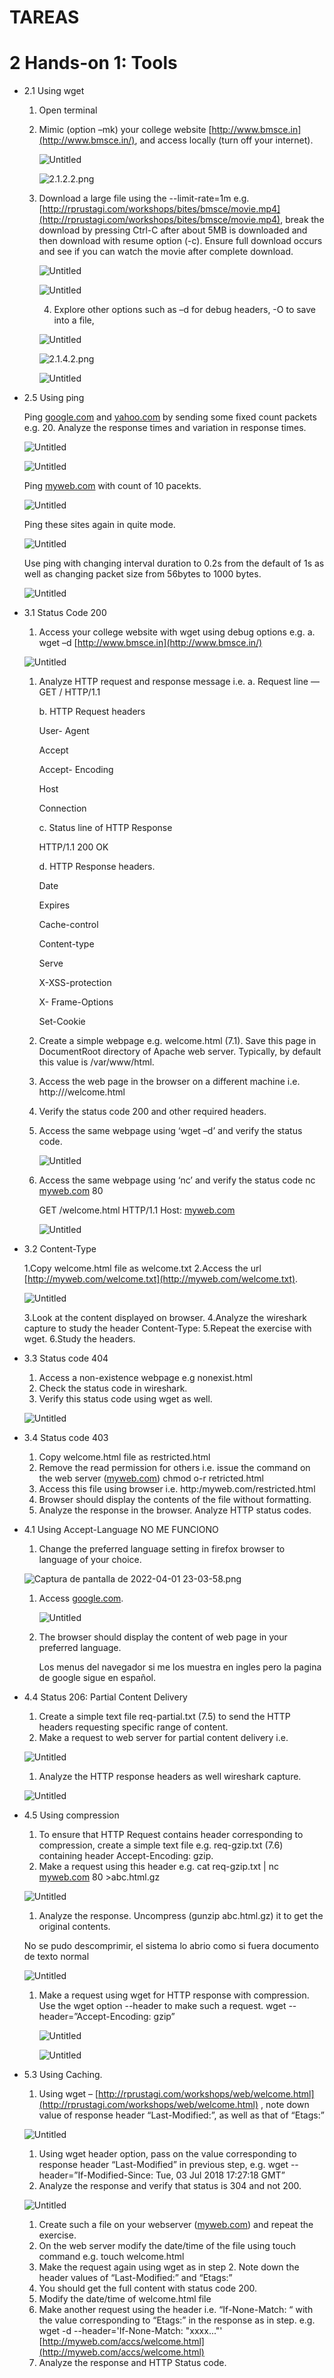 # TAREAS

# 2 Hands-on 1: Tools

- 2.1 Using wget
    1. Open terminal
    2. Mimic (option –mk) your college website [http://www.bmsce.in](http://www.bmsce.in/), and access
    locally (turn off your internet).
        
        ![Untitled](TAREAS%2051b4c/Untitled.png)
        
        ![2.1.2.2.png](TAREAS%2051b4c/2.1.2.2.png)
        
    3. Download a large file using the --limit-rate=1m e.g.
    [http://rprustagi.com/workshops/bites/bmsce/movie.mp4](http://rprustagi.com/workshops/bites/bmsce/movie.mp4), break the download
    by pressing Ctrl-C after about 5MB is downloaded and then download with
    resume option (-c). Ensure full download occurs and see if you can watch the
    movie after complete download.
        
        ![Untitled](TAREAS%2051b4c/Untitled%201.png)
        
        ![Untitled](TAREAS%2051b4c/Untitled%202.png)
        
        4. Explore other options such as –d for debug headers, -O to save into a file,
        
        ![Untitled](TAREAS%2051b4c/Untitled%203.png)
        
        ![2.1.4.2.png](TAREAS%2051b4c/2.1.4.2.png)
        
        ![Untitled](TAREAS%2051b4c/Untitled%204.png)
        
- 2.5 Using ping
    
    Ping [google.com](http://google.com/) and [yahoo.com](http://yahoo.com/) by sending some fixed count packets
    e.g. 20. Analyze the response times and variation in response times.
    
    ![Untitled](TAREAS%2051b4c/Untitled%205.png)
    
    ![Untitled](TAREAS%2051b4c/Untitled%206.png)
    
    Ping [myweb.com](http://myweb.com/) with count of 10 pacekts.
    
    ![Untitled](TAREAS%2051b4c/Untitled%207.png)
    
    Ping these sites again in quite mode.
    
    ![Untitled](TAREAS%2051b4c/Untitled%208.png)
    
    Use ping with changing interval duration to 0.2s from the default of 1s as well
    as changing packet size from 56bytes to 1000 bytes.
    
    ![Untitled](TAREAS%2051b4c/Untitled%209.png)
    
- 3.1 Status Code 200
    1. Access your college website with wget using debug options e.g.
    a. wget –d [http://www.bmsce.in](http://www.bmsce.in/)
    
    ![Untitled](TAREAS%2051b4c/Untitled%2010.png)
    
    1. Analyze HTTP request and response message i.e.
    a. Request line
    — GET / HTTP/1.1
        
        b. HTTP Request headers
        
        User- Agent
        
        Accept
        
        Accept- Encoding
        
        Host
        
        Connection 
        
        c. Status line of HTTP Response
        
        HTTP/1.1 200 OK
        
        d. HTTP Response headers.
        
        Date
        
        Expires
        
        Cache-control
        
        Content-type
        
        Serve
        
        X-XSS-protection
        
        X- Frame-Options
        
        Set-Cookie
        
    2. Create a simple webpage e.g. welcome.html (7.1). Save this page in
    DocumentRoot directory of Apache web server. Typically, by default this
    value is /var/www/html.
    3. Access the web page in the browser on a different machine i.e.
    http://<serverIP>/welcome.html
    4. Verify the status code 200 and other required headers.
    5. Access the same webpage using ‘wget –d’ and verify the status code.
        
        ![Untitled](TAREAS%2051b4c/Untitled%2011.png)
        
    6. Access the same webpage using ‘nc’ and verify the status code
    nc [myweb.com](http://myweb.com/) 80
        
        GET /welcome.html HTTP/1.1
        Host: [myweb.com](http://myweb.com/)
        
        ![Untitled](TAREAS%2051b4c/Untitled%2012.png)
        
- 3.2 Content-Type
    
    1.Copy welcome.html file as welcome.txt
    2.Access the url [http://myweb.com/welcome.txt](http://myweb.com/welcome.txt).
    
    ![Untitled](TAREAS%2051b4c/Untitled%2013.png)
    
    3.Look at the content displayed on browser.
    4.Analyze the wireshark capture to study the header Content-Type:
    5.Repeat the exercise with wget.
    6.Study the headers.
    
- 3.3 Status code 404
    1. Access a non-existence webpage e.g nonexist.html
    2. Check the status code in wireshark.
    3. Verify this status code using wget as well.
    
    ![Untitled](TAREAS%2051b4c/Untitled%2014.png)
    
- 3.4 Status code 403
    1. Copy welcome.html file as restricted.html
    2. Remove the read permission for others i.e. issue the command on the web
    server ([myweb.com](http://myweb.com/))
    chmod o-r retricted.html
    3. Access this file using browser i.e.
    http:/myweb.com/restricted.html
    4. Browser should display the contents of the file without formatting.
    5. Analyze the response in the browser. Analyze HTTP status codes.
- 4.1 Using Accept-Language  NO ME FUNCIONO
    1. Change the preferred language setting in firefox browser to language of your
    choice.
    
    ![Captura de pantalla de 2022-04-01 23-03-58.png](TAREAS%2051b4c/Captura_de_pantalla_de_2022-04-01_23-03-58.png)
    
    1. Access [google.com](http://google.com/).
        
        ![Untitled](TAREAS%2051b4c/Untitled%2015.png)
        
    2. The browser should display the content of web page in your preferred
    language.
        
        Los menus del navegador si me los muestra en ingles pero la pagina de google sigue en español.
        
    
- 4.4 Status 206: Partial Content Delivery
    1. Create a simple text file req-partial.txt (7.5) to send the HTTP
    headers requesting specific range of content.
    2. Make a request to web server for partial content delivery i.e.
    
    ![Untitled](TAREAS%2051b4c/Untitled%2016.png)
    
    1. Analyze the HTTP response headers as well wireshark capture.
    
    ![Untitled](TAREAS%2051b4c/Untitled%2017.png)
    
- 4.5 Using compression
    1. To ensure that HTTP Request contains header corresponding to compression,
    create a simple text file e.g. req-gzip.txt (7.6) containing header
    Accept-Encoding: gzip.
    2. Make a request using this header e.g.
    cat req-gzip.txt | nc [myweb.com](http://myweb.com/) 80 >abc.html.gz
    
    ![Untitled](TAREAS%2051b4c/Untitled%2018.png)
    
    1. Analyze the response. Uncompress (gunzip abc.html.gz) it to get the
    original contents.
    
    No se pudo descomprimir, el sistema lo abrio como si fuera documento de texto normal
    
    ![Untitled](TAREAS%2051b4c/Untitled%2019.png)
    
    1. Make a request using wget for HTTP response with compression. Use the
    wget option --header to make such a request.
    wget --header=”Accept-Encoding: gzip”
        
        ![Untitled](TAREAS%2051b4c/Untitled%2020.png)
        
        ![Untitled](TAREAS%2051b4c/Untitled%2021.png)
        
- 5.3 Using Caching.
    1. Using wget – [http://rprustagi.com/workshops/web/welcome.html](http://rprustagi.com/workshops/web/welcome.html) , note down
    value of response header “Last-Modified:”, as well as that of “Etags:”
    
    ![Untitled](TAREAS%2051b4c/Untitled%2022.png)
    
    1. Using wget header option, pass on the value corresponding to response header
    “Last-Modified” in previous step, e.g.
    wget --header=”If-Modified-Since: Tue, 03 Jul 2018
    17:27:18 GMT”
    2. Analyze the response and verify that status is 304 and not 200.
    
    ![Untitled](TAREAS%2051b4c/Untitled%2023.png)
    
    1. Create such a file on your webserver ([myweb.com](http://myweb.com/)) and repeat the exercise.
    2. On the web server modify the date/time of the file using touch command e.g.
    touch welcome.html
    3. Make the request again using wget as in step 2. Note down the header values
    of “Last-Modified:” and “Etags:”
    4. You should get the full content with status code 200.
    5. Modify the date/time of welcome.html file
    6. Make another request using the header i.e. “If-None-Match: “ with the value
    corresponding to “Etags:” in the response as in step. e.g.
    wget -d --header='If-None-Match: "xxxx..."'
    [http://myweb.com/accs/welcome.html](http://myweb.com/accs/welcome.html)
    7. Analyze the response and HTTP Status code.